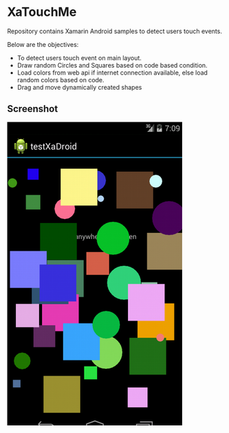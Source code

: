 # XaTouchMe
Repository contains Xamarin Android samples to detect users touch events.
<p>
Below are the objectives:
</p>
<ul>
<li>
  To detect users touch event on main layout.
</li>
<li>
  Draw random Circles and Squares based on code based condition.
</li>
<li>
  Load colors from web api if internet connection available, else load random colors based on code.
</li>
<li>
  Drag and move dynamically created shapes
</li>
</ul>
<h2>Screenshot</h2>
<img src="https://github.com/sibirajnet/XaTouchMe/blob/master/XaTouchMe/testXaDroid/Screenshots/Capture_android.PNG"/>
